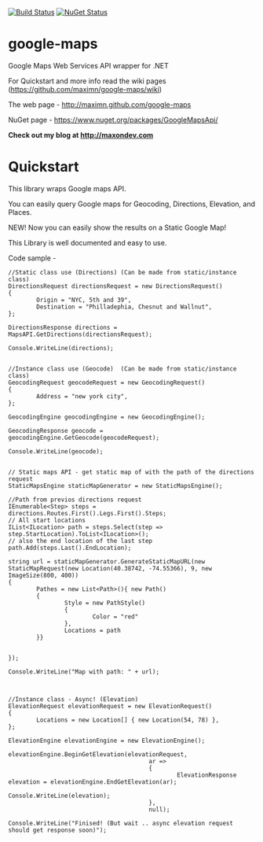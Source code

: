 [![Build Status](https://travis-ci.org/maximn/google-maps.svg?branch=master)](https://travis-ci.org/maximn/google-maps)
[![NuGet Status](https://img.shields.io/nuget/v/GoogleMapsApi.svg)](https://www.nuget.org/packages/GoogleMapsApi/)

google-maps
===========

Google Maps Web Services API wrapper for .NET

For Quickstart and more info read the wiki pages (https://github.com/maximn/google-maps/wiki)

The web page - http://maximn.github.com/google-maps

NuGet page - https://www.nuget.org/packages/GoogleMapsApi/


**Check out my blog at http://maxondev.com**

# Quickstart

This library wraps Google maps API.

You can easily query Google maps for Geocoding, Directions, Elevation, and Places.

NEW! Now you can easily show the results on a Static Google Map!

This Library is well documented and easy to use.

Code sample -

	//Static class use (Directions) (Can be made from static/instance class)
	DirectionsRequest directionsRequest = new DirectionsRequest()
	{
			Origin = "NYC, 5th and 39",
			Destination = "Philladephia, Chesnut and Wallnut",
	};

	DirectionsResponse directions = MapsAPI.GetDirections(directionsRequest);

	Console.WriteLine(directions);


	//Instance class use (Geocode)  (Can be made from static/instance class)
	GeocodingRequest geocodeRequest = new GeocodingRequest()
	{
			Address = "new york city",
	};

	GeocodingEngine geocodingEngine = new GeocodingEngine();

	GeocodingResponse geocode = geocodingEngine.GetGeocode(geocodeRequest);

	Console.WriteLine(geocode);


	// Static maps API - get static map of with the path of the directions request
	StaticMapsEngine staticMapGenerator = new StaticMapsEngine();

	//Path from previos directions request
	IEnumerable<Step> steps = directions.Routes.First().Legs.First().Steps;
	// All start locations
	IList<ILocation> path = steps.Select(step => step.StartLocation).ToList<ILocation>();
	// also the end location of the last step
	path.Add(steps.Last().EndLocation);

	string url = staticMapGenerator.GenerateStaticMapURL(new StaticMapRequest(new Location(40.38742, -74.55366), 9, new ImageSize(800, 400))
	{
			Pathes = new List<Path>(){ new Path()
			{
					Style = new PathStyle()
					{
							Color = "red"
					},
					Locations = path
			}}


	});

	Console.WriteLine("Map with path: " + url);



	//Instance class - Async! (Elevation)
	ElevationRequest elevationRequest = new ElevationRequest()
	{
			Locations = new Location[] { new Location(54, 78) },
	};

	ElevationEngine elevationEngine = new ElevationEngine();

	elevationEngine.BeginGetElevation(elevationRequest,
											ar =>
											{
													ElevationResponse elevation = elevationEngine.EndGetElevation(ar);
													Console.WriteLine(elevation);
											},
											null);

	Console.WriteLine("Finised! (But wait .. async elevation request should get response soon)");
	
	
